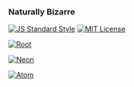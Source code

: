 ### Naturally Bizarre
[![JS Standard Style](https://img.shields.io/badge/code%20style-standard-brightgreen.svg)](http://standardjs.com/)
[![MIT License](https://img.shields.io/badge/license-mit-blue.svg)](LICENSE)

[![Root](https://raw.githubusercontent.com/lhbzr/lhbzr.github.io/master/dist/img/screenshots/naturally-bizarre-1.jpg)](https://lhbzr.com/naturally-bizarre/#1)

[![Neon](https://raw.githubusercontent.com/lhbzr/lhbzr.github.io/master/dist/img/screenshots/naturally-bizarre-2.jpg)](https://lhbzr.com/naturally-bizarre/#2)

[![Atom](https://raw.githubusercontent.com/lhbzr/lhbzr.github.io/master/dist/img/screenshots/naturally-bizarre-3.jpg)](https://lhbzr.com/naturally-bizarre/#3)
